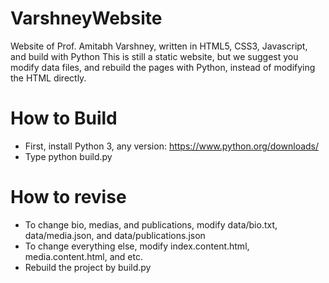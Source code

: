 # VarshneyWebsite
Website of Prof. Amitabh Varshney, written in HTML5, CSS3, Javascript, and build with Python
This is still a static website, but we suggest you modify data files, and rebuild the pages with Python,
instead of modifying the HTML directly.
# How to Build
* First, install Python 3, any version: https://www.python.org/downloads/
* Type python build.py
# How to revise
* To change bio, medias, and publications, modify data/bio.txt, data/media.json, and data/publications.json
* To change everything else, modify index.content.html, media.content.html, and etc.
* Rebuild the project by build.py
